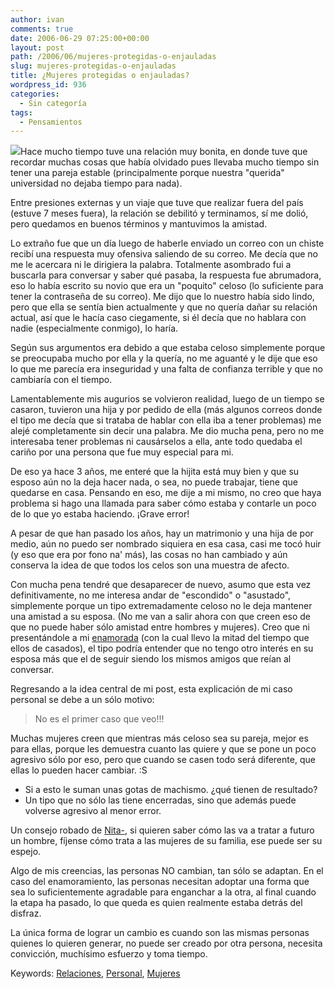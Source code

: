 ```yaml
---
author: ivan
comments: true
date: 2006-06-29 07:25:00+00:00
layout: post
path: /2006/06/mujeres-protegidas-o-enjauladas
slug: mujeres-protegidas-o-enjauladas
title: ¿Mujeres protegidas o enjauladas?
wordpress_id: 936
categories:
  - Sin categoría
tags:
  - Pensamientos
---
```


[![](http://photos1.blogger.com/blogger/5311/455/200/wecanhelp.jpg)](http://photos1.blogger.com/blogger/5311/455/1600/wecanhelp.jpg)Hace mucho tiempo tuve una relación muy bonita, en donde tuve que recordar muchas cosas que había olvidado pues llevaba mucho tiempo sin tener una pareja estable (principalmente porque nuestra "querida" universidad no dejaba tiempo para nada).

Entre presiones externas y un viaje que tuve que realizar fuera del país (estuve 7 meses fuera), la relación se debilitó y terminamos, sí me dolió, pero quedamos en buenos términos y mantuvimos la amistad.

Lo extraño fue que un día luego de haberle enviado un correo con un chiste recibí una respuesta muy ofensiva saliendo de su correo. Me decía que no me le acercara ni le dirigiera la palabra. Totalmente asombrado fui a buscarla para conversar y saber qué pasaba, la respuesta fue abrumadora, eso lo había escrito su novio que era un "poquito" celoso (lo suficiente para tener la contraseña de su correo). Me dijo que lo nuestro había sido lindo, pero que ella se sentía bien actualmente y que no quería dañar su relación actual, así que le hacía caso ciegamente, si él decía que no hablara con nadie (especialmente conmigo), lo haría.

Según sus argumentos era debido a que estaba celoso simplemente porque se preocupaba mucho por ella y la quería, no me aguanté y le dije que eso lo que me parecía era inseguridad y una falta de confianza terrible y que no cambiaría con el tiempo.

Lamentablemente mis augurios se volvieron realidad, luego de un tiempo se casaron, tuvieron una hija y por pedido de ella (más algunos correos donde el tipo me decía que si trataba de hablar con ella iba a tener problemas) me alejé completamente sin decir una palabra. Me dio mucha pena, pero no me interesaba tener problemas ni causárselos a ella, ante todo quedaba el cariño por una persona que fue muy especial para mi.

De eso ya hace 3 años, me enteré que la hijita está muy bien y que su esposo aún no la deja hacer nada, o sea, no puede trabajar, tiene que quedarse en casa. Pensando en eso, me dije a mi mismo, no creo que haya problema si hago una llamada para saber cómo estaba y contarle un poco de lo que yo estaba haciendo. ¡Grave error!

A pesar de que han pasado los años, hay un matrimonio y una hija de por medio, aún no puedo ser nombrado siquiera en esa casa, casi me tocó huir (y eso que era por fono na' más), las cosas no han cambiado y aún conserva la idea de que todos los celos son una muestra de afecto.

Con mucha pena tendré que desaparecer de nuevo, asumo que esta vez definitivamente, no me interesa andar de "escondido" o "asustado", simplemente porque un tipo extremadamente celoso no le deja mantener una amistad a su esposa. (No me van a salir ahora con que creen eso de que no puede haber sólo amistad entre hombres y mujeres). Creo que ni presentándole a mi [enamorada](http://nitadp.blogspot.com/) (con la cual llevo la mitad del tiempo que ellos de casados), el tipo podría entender que no tengo otro interés en su esposa más que el de seguir siendo los mismos amigos que reían al conversar.

Regresando a la idea central de mi post, esta explicación de mi caso personal se debe a un sólo motivo:

<blockquote>No es el primer caso que veo!!!</blockquote>

Muchas mujeres creen que mientras más celoso sea su pareja, mejor es para ellas, porque les demuestra cuanto las quiere y que se pone un poco agresivo sólo por eso, pero que cuando se casen todo será diferente, que ellas lo pueden hacer cambiar. :S

- Si a esto le suman unas gotas de machismo.
  ¿qué tienen de resultado?
- Un tipo que no sólo las tiene encerradas, sino que además puede volverse agresivo al menor error.

Un consejo robado de [Nita-](http://nitadp.blogspot.com/), si quieren saber cómo las va a tratar a futuro un hombre, fíjense cómo trata a las mujeres de su familia, ese puede ser su espejo.

Algo de mis creencias, las personas NO cambian, tan sólo se adaptan. En el caso del enamoramiento, las personas necesitan adoptar una forma que sea lo suficientemente agradable para enganchar a la otra, al final cuando la etapa ha pasado, lo que queda es quien realmente estaba detrás del disfraz.

La única forma de lograr un cambio es cuando son las mismas personas quienes lo quieren generar, no puede ser creado por otra persona, necesita convicción, muchísimo esfuerzo y toma tiempo.

Keywords: [Relaciones](http://www.technorati.com/tags/Relaciones), [Personal](http://www.technorati.com/tags/Personal), [Mujeres
](http://www.technorati.com/tags/Mujeres)
